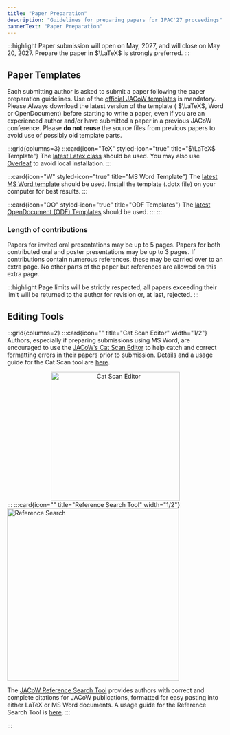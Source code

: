 ```yaml
---
title: "Paper Preparation"
description: "Guidelines for preparing papers for IPAC'27 proceedings"
bannerText: "Paper Preparation"
---
```




:::highlight
Paper submission will open on May, 2027, and will close on May 20, 2027.  Prepare the paper in $\LaTeX$ is strongly preferred.
:::

## Paper Templates

Each submitting author is asked to submit a paper following the paper preparation guidelines. Use of the [official JACoW templates](https://www.jacow.org/Authors/HomePage) is mandatory. Please Always download the latest version of the template ( $\LaTeX$, Word or OpenDocument) before starting to write a paper, even if you are an experienced author and/or have submitted a paper in a previous JACoW conference.  Please **do not reuse** the source files from previous papers to avoid use of possibly old template parts.

:::grid{columns=3}
:::card{icon="TeX" styled-icon="true" title="$\LaTeX$ Template"}
The [latest Latex class](https://www.jacow.org/Authors/LaTeX) should be used.  You may also use [Overleaf](https://www.overleaf.com/) to avoid local installation.
:::

:::card{icon="W" styled-icon="true" title="MS Word Template"}
The [latest MS Word template](https://www.jacow.org/Authors/MSWord) should be used. Install the template (.dotx file) on your computer for best results.
:::

:::card{icon="OO" styled-icon="true" title="ODF Templates"}
The [latest OpenDocument (ODF) Templates](https://www.jacow.org/Authors/OpenDocument) should be used. 
:::
:::


### Length of contributions
Papers for invited oral presentations may be up to 5 pages. Papers for both contributed oral and poster presentations may be up to 3 pages. If contributions contain numerous references, these may be carried over to an extra page. No other parts of the paper but references are allowed on this extra page.

:::highlight
Page limits will be strictly respected, all papers exceeding their limit will be returned to the author for revision or, at last, rejected.
:::

## Editing Tools

:::grid{columns=2}
:::card{icon="" title="Cat Scan Editor" width="1/2"}
Authors, especially if preparing submissions using MS Word, are encouraged to use the [JACoW’s Cat Scan Editor](https://scan.jacow.org/) to help catch and correct formatting errors in their papers prior to submission. Details and a usage guide for the Cat Scan tool are [here](https://www.jacow.org/Authors/CSEHelp).


<div style="text-align: center;">
<img src="https://scan.jacow.org/cat.png" alt="Cat Scan Editor" width="300" style="display: block; margin: 0 auto;">
</div>
:::
:::card{icon="" title="Reference Search Tool" width="1/2"}
<img src="/images/authors/ref_search.png" alt="Reference Search" width="400">

The [JACoW Reference Search Tool](https://refs.jacow.org/) provides authors with correct and complete citations for JACoW publications, formatted for easy pasting into either LaTeX or MS Word documents. A usage guide for the Reference Search Tool is [here](https://www.jacow.org/Authors/RefSearchToolHelp).
:::

:::



